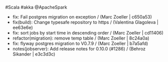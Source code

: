 #Scala #akka @ApacheSpark

- fix: Fail postgres migration on exception / (Marc Zoeller | c650a53)
- fix(build): Change typesafe repository to https / (Valentina Glagoleva | ee63e6e)
- fix: sort jobs by start time in descending order / (Marc Zoeller | cd11406)
- refactor(migration): remove temp table / (Marc Zoeller | 8c24a0a)
- fix: flyway postgres migration to V0.7.9 / (Marc Zoeller | b7a5afd)
- notes(jobserver): Add release notes for 0.10.0 (#1286) / (Behroz Sikander | e3c3d3c)
